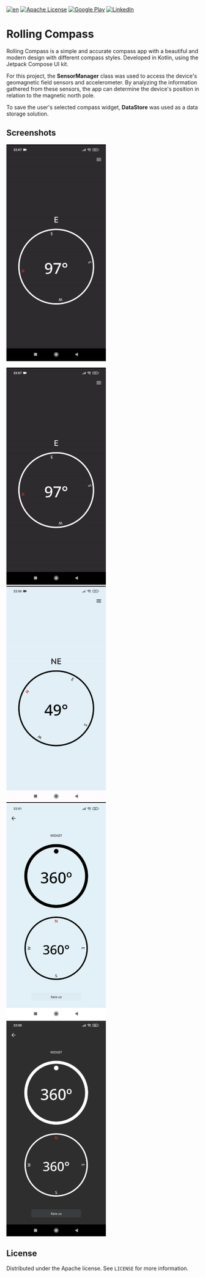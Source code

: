 
[![en](https://img.shields.io/badge/lang-ptBr-yellow.svg)](https://github.com/joaoplay16/bussola-agil/blob/main/README.ptBr.md) [![Apache License][license-shield]][license-url] [![Google Play][googleplay-downloads-shield]][googleplay-url]
[![LinkedIn][linkedin-shield]][linkedin-url] 
# Rolling Compass

Rolling Compass is a simple and accurate compass app with a beautiful and modern design with different compass styles. Developed in Kotlin, using the Jetpack Compose UI kit.

For this project, the **SensorManager** class was used  to access the device's geomagnetic field sensors and accelerometer. By analyzing the information gathered from these sensors, the app can determine the device's position in relation to the magnetic north pole.

To save the user's selected compass widget,  **DataStore** was used as a data storage solution.

## Screenshots
<img width="260" src="https://github.com/joaoplay16/bussola-agil/raw/main/images/home_dark.gif"/>

<p>
<a href="https://play.google.com/store/apps/details?id=com.playlab.bussolaagil" target="_blank">
<img width="260" src="https://github.com/joaoplay16/bussola-agil/raw/main/images/home_dark.gif"/>
<img width="260" src="https://github.com/joaoplay16/bussola-agil/raw/main/images/home_light.gif"/>
<img width="260" style="max-width: 100%; display: inline-block;" src="https://github.com/joaoplay16/bussola-agil/blob/main/images/widget_light.jpg?raw=true"/>
<img width="260" style="max-width: 100%; display: inline-block;" src="https://github.com/joaoplay16/bussola-agil/blob/main/images/widget_dark.jpg?raw=true"/>
</a>
</p>

## License
Distributed under the Apache license. See `LICENSE` for more information.

[linkedin-url]: https://www.linkedin.com/in/joao-pedro-de-freitas/
[linkedin-shield]: https://img.shields.io/badge/-LinkedIn-black.svg?style=for-the-badge&logo=linkedin&colorB=555
[license-shield]: https://img.shields.io/badge/License-Apache_2.0-blue.svg
[license-url]: https://github.com/joaoplay16/bussola-agil/blob/main/LICENSE.txt
[googleplay-downloads-shield]:https://PlayBadges.pavi2410.me/badge/downloads?id=com.playlab.bussolaagil
[googleplay-url]:https://play.google.com/store/apps/details?id=com.playlab.bussolaagil
